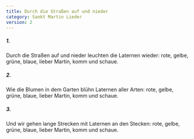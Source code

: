 ```yaml
---
title: Durch die Straßen auf und nieder
category: Sankt Martin Lieder
version: 2
---
```


##### 1.

Durch die Straßen auf und nieder leuchten die Laternen wieder: rote, gelbe, grüne, blaue, lieber Martin, komm und schaue.

##### 2.

Wie die Blumen in dem Garten blühn Laternen aller Arten: rote, gelbe, grüne, blaue, lieber Martin, komm und schaue. 

##### 3.

Und wir gehen lange Strecken mit Laternen an den Stecken: rote, gelbe, grüne, blaue, lieber Martin, komm und schaue.


